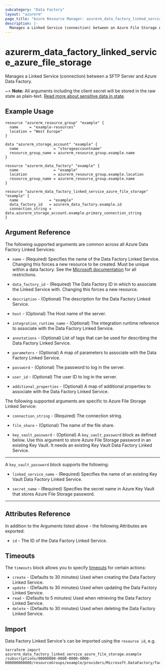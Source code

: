 ```yaml
---
subcategory: "Data Factory"
layout: "azurerm"
page_title: "Azure Resource Manager: azurerm_data_factory_linked_service_azure_file_storage"
description: |-
  Manages a Linked Service (connection) between an Azure File Storage Account and Azure Data Factory.
---
```


# azurerm_data_factory_linked_service_azure_file_storage

Manages a Linked Service (connection) between a SFTP Server and Azure Data Factory.

~> **Note:** All arguments including the client secret will be stored in the raw state as plain-text. [Read more about sensitive data in state](/docs/state/sensitive-data.html).

## Example Usage

```hcl
resource "azurerm_resource_group" "example" {
  name     = "example-resources"
  location = "West Europe"
}

data "azurerm_storage_account" "example" {
  name                = "storageaccountname"
  resource_group_name = azurerm_resource_group.example.name
}

resource "azurerm_data_factory" "example" {
  name                = "example"
  location            = azurerm_resource_group.example.location
  resource_group_name = azurerm_resource_group.example.name
}

resource "azurerm_data_factory_linked_service_azure_file_storage" "example" {
  name              = "example"
  data_factory_id   = azurerm_data_factory.example.id
  connection_string = data.azurerm_storage_account.example.primary_connection_string
}
```

## Argument Reference

The following supported arguments are common across all Azure Data Factory Linked Services:

* `name` - (Required) Specifies the name of the Data Factory Linked Service. Changing this forces a new resource to be created. Must be unique within a data factory. See the [Microsoft documentation](https://docs.microsoft.com/azure/data-factory/naming-rules) for all restrictions.

* `data_factory_id` - (Required) The Data Factory ID in which to associate the Linked Service with. Changing this forces a new resource.

* `description` - (Optional) The description for the Data Factory Linked Service.

* `host` - (Optional) The Host name of the server.

* `integration_runtime_name` - (Optional) The integration runtime reference to associate with the Data Factory Linked Service.

* `annotations` - (Optional) List of tags that can be used for describing the Data Factory Linked Service.

* `parameters` - (Optional) A map of parameters to associate with the Data Factory Linked Service.

* `password` - (Optional) The password to log in the server.

* `user_id` - (Optional) The user ID to log in the server.

* `additional_properties` - (Optional) A map of additional properties to associate with the Data Factory Linked Service.

The following supported arguments are specific to Azure File Storage Linked Service:

* `connection_string` - (Required) The connection string.

* `file_share` - (Optional) The name of the file share.

* `key_vault_password` - (Optional) A `key_vault_password` block as defined below. Use this argument to store Azure File Storage password in an existing Key Vault. It needs an existing Key Vault Data Factory Linked Service.

---

A `key_vault_password` block supports the following:

* `linked_service_name` - (Required) Specifies the name of an existing Key Vault Data Factory Linked Service.

* `secret_name` - (Required) Specifies the secret name in Azure Key Vault that stores Azure File Storage password.

---

## Attributes Reference

In addition to the Arguments listed above - the following Attributes are exported:

* `id` - The ID of the Data Factory Linked Service.

## Timeouts

The `timeouts` block allows you to specify [timeouts](https://www.terraform.io/language/resources/syntax#operation-timeouts) for certain actions:

* `create` - (Defaults to 30 minutes) Used when creating the Data Factory Linked Service.
* `update` - (Defaults to 30 minutes) Used when updating the Data Factory Linked Service.
* `read` - (Defaults to 5 minutes) Used when retrieving the Data Factory Linked Service.
* `delete` - (Defaults to 30 minutes) Used when deleting the Data Factory Linked Service.

## Import

Data Factory Linked Service's can be imported using the `resource id`, e.g.

```shell
terraform import azurerm_data_factory_linked_service_azure_file_storage.example /subscriptions/00000000-0000-0000-0000-000000000000/resourceGroups/example/providers/Microsoft.DataFactory/factories/example/linkedservices/example
```
